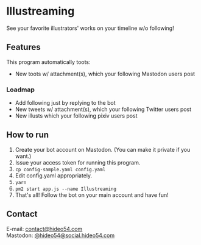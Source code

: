 # Illustreaming

See your favorite illustrators' works on your timeline w/o following!

## Features

This program automatically toots:

* New toots w/ attachment(s), which your following Mastodon users post

### Loadmap

* Add following just by replying to the bot
* New tweets w/ attachment(s), which your following Twitter users post
* New illusts which your following pixiv users post

## How to run

1. Create your bot account on Mastodon. (You can make it private if you want.)
1. Issue your access token for running this program.
1. `cp config-sample.yaml config.yaml`
1. Edit config.yaml appropriately.
1. `yarn`
1. `pm2 start app.js --name Illustreaming`
1. That's all! Follow the bot on your main account and have fun!

## Contact

E-mail: contact@hideo54.com  
Mastodon: [@hideo54@social.hideo54.com](https://social.hideo54.com/@hideo54)
